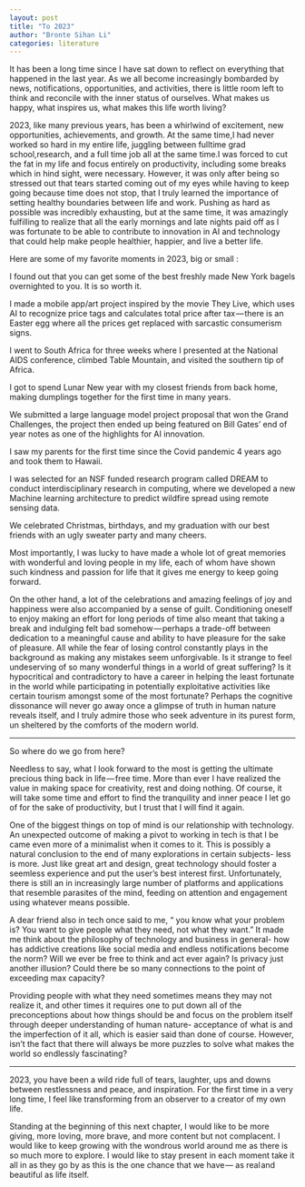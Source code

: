 ```yaml
---
layout: post
title: "To 2023"
author: "Bronte Sihan Li"
categories: literature
---
```


It has been a long time since I have sat down to reflect on everything that happened in the last year. As we all become increasingly bombarded by news, notifications, opportunities, and activities, there is little room left to think and reconcile with the inner status of ourselves. What makes us happy, what inspires us, what makes this life worth living?

2023, like many previous years, has been a whirlwind of excitement, new opportunities, achievements, and growth. At the same time,I had never worked so hard in my entire life, juggling between fulltime grad school,research, and a full time job all at the same time.I was forced to cut the fat in my life and focus entirely on productivity, including some breaks which in hind sight, were necessary. However, it was only after being so stressed out that tears started coming out of my eyes while having to keep going because time does not stop, that I truly learned the importance of setting healthy boundaries between life and work. Pushing as hard as possible was incredibly exhausting, but at the same time, it was amazingly fulfilling to realize that all the early mornings and late nights paid off as I was fortunate to be able to contribute to innovation in AI and technology that could help make people healthier, happier, and live a better life.

Here are some of my favorite moments in 2023, big or small :

I found out that you can get some of the best freshly made New York bagels overnighted to you. It is so worth it.

I made a mobile app/art project inspired by the movie They Live, which uses AI to recognize price tags and calculates total price after tax — there is an Easter egg where all the prices get replaced with sarcastic consumerism signs.

I went to South Africa for three weeks where I presented at the National AIDS conference, climbed Table Mountain, and visited the southern tip of Africa.

I got to spend Lunar New year with my closest friends from back home, making dumplings together for the first time in many years.

We submitted a large language model project proposal that won the Grand Challenges, the project then ended up being featured on Bill Gates’ end of year notes as one of the highlights for AI innovation.

I saw my parents for the first time since the Covid pandemic 4 years ago and took them to Hawaii.

I was selected for an NSF funded research program called DREAM to conduct interdisciplinary research in computing, where we developed a new Machine learning architecture to predict wildfire spread using remote sensing data.

We celebrated Christmas, birthdays, and my graduation with our best friends with an ugly sweater party and many cheers.

Most importantly, I was lucky to have made a whole lot of great memories with wonderful and loving people in my life, each of whom have shown such kindness and passion for life that it gives me energy to keep going forward.

On the other hand, a lot of the celebrations and amazing feelings of joy and happiness were also accompanied by a sense of guilt. Conditioning oneself to enjoy making an effort for long periods of time also meant that taking a break and indulging felt bad somehow — perhaps a trade-off between dedication to a meaningful cause and ability to have pleasure for the sake of pleasure. All while the fear of losing control constantly plays in the background as making any mistakes seem unforgivable. Is it strange to feel undeserving of so many wonderful things in a world of great suffering? Is it hypocritical and contradictory to have a career in helping the least fortunate in the world while participating in potentially exploitative activities like certain tourism amongst some of the most fortunate? Perhaps the cognitive dissonance will never go away once a glimpse of truth in human nature reveals itself, and I truly admire those who seek adventure in its purest form, un sheltered by the comforts of the modern world.

---

So where do we go from here?

Needless to say, what I look forward to the most is getting the ultimate precious thing back in life — free time. More than ever I have realized the value in making space for creativity, rest and doing nothing. Of course, it will take some time and effort to find the tranquility and inner peace I let go of for the sake of productivity, but I trust that I will find it again.

One of the biggest things on top of mind is our relationship with technology. An unexpected outcome of making a pivot to working in tech is that I be came even more of a minimalist when it comes to it. This is possibly a natural conclusion to the end of many explorations in certain subjects- less is more. Just like great art and design, great technology should foster a seemless experience and put the user’s best interest first. Unfortunately, there is still an in increasingly large number of platforms and applications that resemble parasites of the mind, feeding on attention and engagement using whatever means possible.

A dear friend also in tech once said to me, “ you know what your problem is? You want to give people what they need, not what they want.” It made me think about the philosophy of technology and business in general- how has addictive creations like social media and endless notifications become the norm? Will we ever be free to think and act ever again? Is privacy just another illusion? Could there be so many connections to the point of exceeding max capacity?

Providing people with what they need sometimes means they may not realize it, and other times it requires one to put down all of the preconceptions about how things should be and focus on the problem itself through deeper understanding of human nature- acceptance of what is and the imperfection of it all, which is easier said than done of course. However, isn’t the fact that there will always be more puzzles to solve what makes the world so endlessly fascinating?

---

2023, you have been a wild ride full of tears, laughter, ups and downs between restlessness and peace, and inspiration. For the first time in a very long time, I feel like transforming from an observer to a creator of my own life.

Standing at the beginning of this next chapter, I would like to be more giving, more loving, more brave, and more content but not complacent. I would like to keep growing with the wondrous world around me as there is so much more to explore. I would like to stay present in each moment take it all in as they go by as this is the one chance that we have — as real and beautiful as life itself.